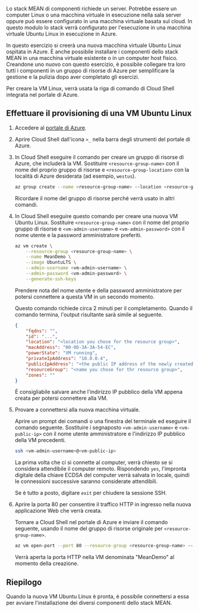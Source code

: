Lo stack MEAN di componenti richiede un server. Potrebbe essere un computer Linux o una macchina virtuale in esecuzione nella sala server oppure può essere configurato in una macchina virtuale basata sul cloud. In questo modulo lo stack verrà configurato per l'esecuzione in una macchina virtuale Ubuntu Linux in esecuzione in Azure.

In questo esercizio si creerà una nuova macchina virtuale Ubuntu Linux ospitata in Azure. È anche possibile installare i componenti dello stack MEAN in una macchina virtuale esistente o in un computer host fisico. Creandone uno nuovo con questo esercizio, è possibile collegare tra loro tutti i componenti in un gruppo di risorse di Azure per semplificare la gestione e la pulizia dopo aver completato gli esercizi.

Per creare la VM Linux, verrà usata la riga di comando di Cloud Shell integrata nel portale di Azure.

## <a name="provision-an-ubuntu-linux-vm"></a>Effettuare il provisioning di una VM Ubuntu Linux

1. Accedere al [portale di Azure](https://portal.azure.com?azure-portal=true).
1. Aprire Cloud Shell dall'icona `>_` nella barra degli strumenti del portale di Azure.
1. In Cloud Shell eseguire il comando per creare un gruppo di risorse di Azure, che includerà la VM. Sostituire `<resource-group-name>` con il nome del proprio gruppo di risorse e `<resource-group-location>` con la località di Azure desiderata (ad esempio, `westus`).

    ```bash
    az group create --name <resource-group-name> --location <resource-group-location>
    ```

    Ricordare il nome del gruppo di risorse perché verrà usato in altri comandi.

1. In Cloud Shell eseguire questo comando per creare una nuova VM Ubuntu Linux. Sostituire `<resource-group-name>` con il nome del proprio gruppo di risorse e `<vm-admin-username>` e `<vm-admin-password>` con il nome utente e la password amministratore preferiti.

    ```bash
    az vm create \
        --resource-group <resource-group-name> \
        --name MeanDemo \
        --image UbuntuLTS \
        --admin-username <vm-admin-username> \
        --admin-password <vm-admin-password> \
        --generate-ssh-keys
    ```

    Prendere nota del nome utente e della password amministratore per potersi connettere a questa VM in un secondo momento.

    Questo comando richiede circa 2 minuti per il completamento. Quando il comando termina, l'output risultante sarà simile al seguente.

    ```json
    {
        "fqdns": "",
        "id": "...",
        "location": "<location you chose for the resource group>",
        "macAddress": "00-0D-3A-3A-54-EC",
        "powerState": "VM running",
        "privateIpAddress": "10.0.0.4",
        "publicIpAddress": "<the public IP address of the newly created machine>",
        "resourceGroup": "<name you chose for thr resource group>",
        "zones": ""
    }
    ```

    È consigliabile salvare anche l'indirizzo IP pubblico della VM appena creata per potersi connettere alla VM.

1. Provare a connettersi alla nuova macchina virtuale.

    Aprire un prompt dei comandi o una finestra del terminale ed eseguire il comando seguente. Sostituire i segnaposto `<vm-admin-username>` e `<vm-public-ip>` con il nome utente amministratore e l'indirizzo IP pubblico della VM precedenti.

    ```bash
    ssh <vm-admin-username>@<vm-public-ip>
    ```

    La prima volta che ci si connette al computer, verrà chiesto se si considera attendibile il computer remoto. Rispondendo `yes`, l'impronta digitale della chiave ECDSA del computer verrà salvata in locale, quindi le connessioni successive saranno considerate attendibili.

    Se è tutto a posto, digitare `exit` per chiudere la sessione SSH.

1. Aprire la porta 80 per consentire il traffico HTTP in ingresso nella nuova applicazione Web che verrà creata.

    Tornare a Cloud Shell nel portale di Azure e inviare il comando seguente, usando il nome del gruppo di risorse originale per `<resource-group-name>`.

    ``` bash
    az vm open-port --port 80 --resource-group <resource-group-name> --name MeanDemo
    ```

    Verrà aperta la porta HTTP nella VM denominata "MeanDemo" al momento della creazione.

## <a name="summary"></a>Riepilogo

Quando la nuova VM Ubuntu Linux è pronta, è possibile connettersi a essa per avviare l'installazione dei diversi componenti dello stack MEAN.
